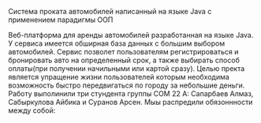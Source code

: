 Система проката автомобилей написанный на языке Java с применением парадигмы ООП

Веб-платформа для аренды автомобилей разработанная на языке Java. У сервиса имеется обширная база данных с большим выбором автомобилей. Сервис позволет пользователям регистрироваться и 
бронировать авто на определенный срок, а также выбирать способ оплаты(при получении начильными или картой сразу). 
Целью пректа является упращение жизни пользователей которым необходима возможность быстро передвигаться по городу за небольшие деньги.
Работу выполинили три стундента группы COM 22 A: Сапарбаев Алмаз, Сабыркулова Айбика и Суранов Арсен. Мыы распредили обязоннности между собой: 
